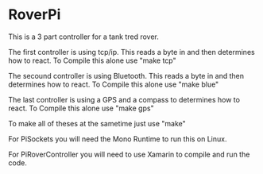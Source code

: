 # RoverPi
This is a 3 part controller for a tank tred rover.


The first controller is using tcp/ip. This reads a byte in and then determines how to react.
To Compile this alone use "make tcp"

The secound controller is using Bluetooth. This reads a byte in and then determines how to react.
To Compile this alone use "make blue"

The last controller is using a GPS and a compass to determines how to react.
To Compile this alone use "make gps"

To make all of theses at the sametime just use "make"

For PiSockets you will need the Mono Runtime to run this on Linux.

For PiRoverController you will need to use Xamarin to compile and run the code.
